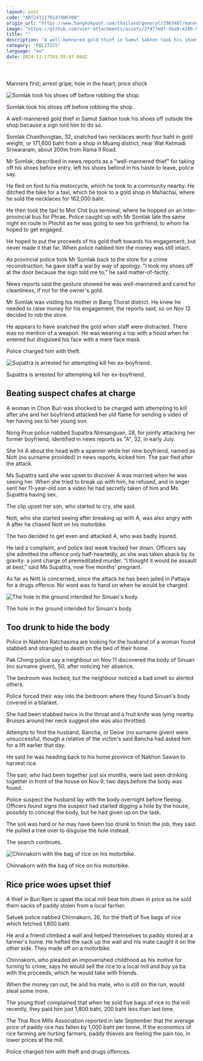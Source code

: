 ```yaml
---
layout: post
code: "ART2411170147XW5Y00"
origin_url: "https://www.bangkokpost.com/thailand/general/2903487/manners-first-arrest-gripe-hole-in-the-heart-price-shock"
image: "https://github.com/user-attachments/assets/2f477e0f-dba9-418b-9274-de7b327df396"
title: ""
description: "A well-mannered gold thief in Samut Sakhon took his shoes off outside the shop because a sign told him to do so."
category: "POLITICS"
language: "en"
date: 2024-11-17T01:55:47.044Z
---
```


# 

Manners first; arrest gripe; hole in the heart; price shock

![Somlak took his shoes off before robbing the shop.](https://github.com/user-attachments/assets/5029da6a-7a21-4fe8-8b55-8b8677472d87)

Somlak took his shoes off before robbing the shop.

A well-mannered gold thief in Samut Sakhon took his shoes off outside the shop because a sign told him to do so.

Somlak Chanthongtae, 32, snatched two necklaces worth four baht in gold weight, or 171,600 baht from a shop in Muang district, near Wat Ketmadi Sriwararam, about 200m from Rama II Road.

Mr Somlak, described in news reports as a "well-mannered thief" for taking off his shoes before entry, left his shoes behind in his haste to leave, police say.

He fled on foot to his motorcycle, which he took to a community nearby. He ditched the bike for a taxi, which he took to a gold shop in Mahachai, where he sold the necklaces for 162,000 baht.

He then took the taxi to Mor Chit bus terminal, where he hopped on an inter-provincial bus for Phrae. Police caught up with Mr Somlak late the same night en route in Phichit as he was going to see his girlfriend, to whom he hoped to get engaged.

He hoped to put the proceeds of his gold theft towards his engagement, but never made it that far. When police nabbed him the money was still intact.

As provincial police took Mr Somlak back to the store for a crime reconstruction, he gave staff a wai by way of apology. "I took my shoes off at the door because the sign told me to," he said matter-of-factly.

News reports said the gesture showed he was well-mannered and cared for cleanliness, if not for the owner's gold.

Mr Somlak was visiting his mother in Bang Thorat district. He knew he needed to raise money for his engagement, the reports said, so on Nov 12 decided to rob the store.

He appears to have snatched the gold when staff were distracted. There was no mention of a weapon. He was wearing a top with a hood when he entered but disguised his face with a mere face mask.

Police charged him with theft.

![Supattra is arrested for attempting kill her ex-boyfriend.](https://github.com/user-attachments/assets/866538ef-3c4c-4040-8567-4b6822cb53ad)

Supattra is arrested for attempting kill her ex-boyfriend.

Beating suspect chafes at charge
--------------------------------

A woman in Chon Buri was shocked to be charged with attempting to kill after she and her boyfriend attacked her old flame for sending a video of her having sex to her young son.

Nong Prue police nabbed Supattra Nimsanguan, 28, for jointly attacking her former boyfriend, identified in news reports as "A", 32, in early July.

She hit A about the head with a spanner while her new boyfriend, named as Nott (no surname provided) in news reports, kicked him. The pair fled after the attack.

Ms Supattra said she was upset to discover A was married when he was seeing her. When she tried to break up with him, he refused, and in anger sent her 11-year-old son a video he had secretly taken of him and Ms Supattra having sex.

The clip upset her son, who started to cry, she said.

Nott, who she started seeing after breaking up with A, was also angry with A after he chased Nott on his motorbike.

The two decided to get even and attacked A, who was badly injured.

He laid a complaint, and police last week tracked her down. Officers say she admitted the offence only half-heartedly, as she was taken aback by its gravity: a joint charge of premeditated murder. "I thought it would be assault at best," said Ms Supattra, now five months' pregnant.

As far as Nott is concerned, since the attack he has been jailed in Pattaya for a drugs offence. No word was to hand on when he would be charged.

![The hole in the ground intended for Sinuan's body.](https://github.com/user-attachments/assets/3c4ca63f-6a72-4509-b4d3-dbd0cb7efc12)

The hole in the ground intended for Sinuan's body.

Too drunk to hide the body
--------------------------

Police in Nakhon Ratchasima are looking for the husband of a woman found stabbed and strangled to death on the bed of their home.

Pak Chong police say a neighbour on Nov 11 discovered the body of Sinuan (no surname given), 50, after noticing her absence.

The bedroom was locked, but the neighbour noticed a bad smell so alerted others.

Police forced their way into the bedroom where they found Sinuan's body covered in a blanket.

She had been stabbed twice in the throat and a fruit knife was lying nearby. Bruises around her neck suggest she was also throttled.

Attempts to find the husband, Bancha, or Deow (no surname given) were unsuccessful, though a relative of the victim's said Bancha had asked him for a lift earlier that day.

He said he was heading back to his home province of Nakhon Sawan to harvest rice.

The pair, who had been together just six months, were last seen drinking together in front of the house on Nov 9, two days before the body was found.

Police suspect the husband lay with the body overnight before fleeing. Officers found signs the suspect had started digging a hole by the house, possibly to conceal the body, but he had given up on the task.

The soil was hard or he may have been too drunk to finish the job, they said. He pulled a tree over to disguise the hole instead.

The search continues.

![Chinnakorn with the bag of rice on his motorbike.](https://github.com/user-attachments/assets/56d472a1-a2ce-4261-93c0-3dd84a5577fc)

Chinnakorn with the bag of rice on his motorbike.

Rice price woes upset thief
---------------------------

A thief in Buri Ram is upset the local mill beat him down in price as he sold them sacks of paddy stolen from a local farmer.

Satuek police nabbed Chinnakorn, 26, for the theft of five bags of rice which fetched 1,800 baht.

He and a friend climbed a wall and helped themselves to paddy stored at a farmer's home. He hefted the sack up the wall and his mate caught it on the other side. They made off on a motorbike.

Chinnakorn, who pleaded an impoverished childhood as his motive for turning to crime, says he would sell the rice to a local mill and buy ya ba with the proceeds, which he would take with friends.

When the money ran out, he and his mate, who is still on the run, would steal some more.

The young thief complained that when he sold five bags of rice to the mill recently, they paid him just 1,800 baht, 200 baht less than last time.

The Thai Rice Mills Association reported in late September that the average price of paddy rice has fallen by 1,000 baht per tonne. If the economics of rice farming are hurting farmers, paddy thieves are feeling the pain too, in lower prices at the mill.

Police charged him with theft and drugs offences.